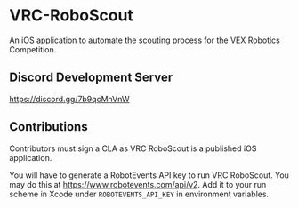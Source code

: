 # VRC-RoboScout
An iOS application to automate the scouting process for the VEX Robotics Competition.

## Discord Development Server
https://discord.gg/7b9qcMhVnW

## Contributions
Contributors must sign a CLA as VRC RoboScout is a published iOS application.

You will have to generate a RobotEvents API key to run VRC RoboScout. You may do this at https://www.robotevents.com/api/v2. Add it to your run scheme in Xcode under `ROBOTEVENTS_API_KEY` in environment variables.

